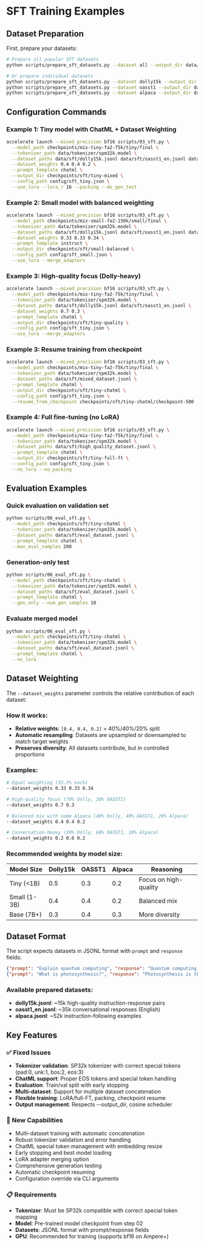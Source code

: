 # SFT Training Examples

## Dataset Preparation

First, prepare your datasets:

```bash
# Prepare all popular SFT datasets
python scripts/prepare_sft_datasets.py --dataset all --output_dir data/sft

# Or prepare individual datasets
python scripts/prepare_sft_datasets.py --dataset dolly15k --output_dir data/sft
python scripts/prepare_sft_datasets.py --dataset oasst1 --output_dir data/sft
python scripts/prepare_sft_datasets.py --dataset alpaca --output_dir data/sft
```

## Configuration Commands

### Example 1: Tiny model with ChatML + Dataset Weighting
```bash
accelerate launch --mixed_precision bf16 scripts/03_sft.py \
  --model_path checkpoints/mix-tiny-fa2-75k/tiny/final \
  --tokenizer_path data/tokenizer/spm32k.model \
  --dataset_paths data/sft/dolly15k.jsonl data/sft/oasst1_en.jsonl data/sft/alpaca.jsonl \
  --dataset_weights 0.4 0.4 0.2 \
  --prompt_template chatml \
  --output_dir checkpoints/sft/tiny-mixed \
  --config_path config/sft_tiny.json \
  --use_lora --lora_r 16 --packing --do_gen_test
```

### Example 2: Small model with balanced weighting
```bash
accelerate launch --mixed_precision bf16 scripts/03_sft.py \
  --model_path checkpoints/mix-small-fa2-150k/small/final \
  --tokenizer_path data/tokenizer/spm32k.model \
  --dataset_paths data/sft/dolly15k.jsonl data/sft/oasst1_en.jsonl data/sft/alpaca.jsonl \
  --dataset_weights 0.33 0.33 0.34 \
  --prompt_template instruct \
  --output_dir checkpoints/sft/small-balanced \
  --config_path config/sft_small.json \
  --use_lora --merge_adapters
```

### Example 3: High-quality focus (Dolly-heavy)
```bash
accelerate launch --mixed_precision bf16 scripts/03_sft.py \
  --model_path checkpoints/mix-tiny-fa2-75k/tiny/final \
  --tokenizer_path data/tokenizer/spm32k.model \
  --dataset_paths data/sft/dolly15k.jsonl data/sft/oasst1_en.jsonl \
  --dataset_weights 0.7 0.3 \
  --prompt_template chatml \
  --output_dir checkpoints/sft/tiny-quality \
  --config_path config/sft_tiny.json \
  --use_lora --merge_adapters
```

### Example 3: Resume training from checkpoint
```bash
accelerate launch --mixed_precision bf16 scripts/03_sft.py \
  --model_path checkpoints/mix-tiny-fa2-75k/tiny/final \
  --tokenizer_path data/tokenizer/spm32k.model \
  --dataset_paths data/sft/mixed_dataset.jsonl \
  --prompt_template chatml \
  --output_dir checkpoints/sft/tiny-chatml \
  --config_path config/sft_tiny.json \
  --resume_from_checkpoint checkpoints/sft/tiny-chatml/checkpoint-500
```

### Example 4: Full fine-tuning (no LoRA)
```bash
accelerate launch --mixed_precision bf16 scripts/03_sft.py \
  --model_path checkpoints/mix-tiny-fa2-75k/tiny/final \
  --tokenizer_path data/tokenizer/spm32k.model \
  --dataset_paths data/sft/high_quality_dataset.jsonl \
  --prompt_template chatml \
  --output_dir checkpoints/sft/tiny-full-ft \
  --config_path config/sft_tiny.json \
  --no_lora --no_packing
```

## Evaluation Examples

### Quick evaluation on validation set
```bash
python scripts/06_eval_sft.py \
  --model_path checkpoints/sft/tiny-chatml \
  --tokenizer_path data/tokenizer/spm32k.model \
  --dataset_paths data/sft/eval_dataset.jsonl \
  --prompt_template chatml \
  --max_eval_samples 200
```

### Generation-only test
```bash
python scripts/06_eval_sft.py \
  --model_path checkpoints/sft/tiny-chatml \
  --tokenizer_path data/tokenizer/spm32k.model \
  --dataset_paths data/sft/eval_dataset.jsonl \
  --prompt_template chatml \
  --gen_only --num_gen_samples 10
```

### Evaluate merged model
```bash
python scripts/06_eval_sft.py \
  --model_path checkpoints/sft/tiny-chatml \
  --tokenizer_path data/tokenizer/spm32k.model \
  --dataset_paths data/sft/eval_dataset.jsonl \
  --prompt_template chatml \
  --no_lora
```

## Dataset Weighting

The `--dataset_weights` parameter controls the relative contribution of each dataset:

### How it works:
- **Relative weights**: `[0.4, 0.4, 0.2]` = 40%/40%/20% split
- **Automatic resampling**: Datasets are upsampled or downsampled to match target weights
- **Preserves diversity**: All datasets contribute, but in controlled proportions

### Examples:

```bash
# Equal weighting (33.3% each)
--dataset_weights 0.33 0.33 0.34

# High-quality focus (70% Dolly, 30% OASST1)
--dataset_weights 0.7 0.3

# Balanced mix with some Alpaca (40% Dolly, 40% OASST1, 20% Alpaca)
--dataset_weights 0.4 0.4 0.2

# Conversation-heavy (20% Dolly, 60% OASST1, 20% Alpaca)
--dataset_weights 0.2 0.6 0.2
```

### Recommended weights by model size:

| Model Size | Dolly15k | OASST1 | Alpaca | Reasoning |
|------------|----------|---------|---------|-----------|
| Tiny (<1B) | 0.5 | 0.3 | 0.2 | Focus on high-quality |
| Small (1-3B) | 0.4 | 0.4 | 0.2 | Balanced mix |
| Base (7B+) | 0.3 | 0.4 | 0.3 | More diversity |

## Dataset Format

The script expects datasets in JSONL format with `prompt` and `response` fields:

```json
{"prompt": "Explain quantum computing", "response": "Quantum computing is a revolutionary approach..."}
{"prompt": "What is photosynthesis?", "response": "Photosynthesis is the process by which plants..."}
```

### Available prepared datasets:
- **dolly15k.jsonl**: ~15k high-quality instruction-response pairs
- **oasst1_en.jsonl**: ~35k conversational responses (English)
- **alpaca.jsonl**: ~52k instruction-following examples

## Key Features

### ✅ Fixed Issues
- **Tokenizer validation**: SP32k tokenizer with correct special tokens (pad:0, unk:1, bos:2, eos:3)
- **ChatML support**: Proper EOS tokens and special token handling
- **Evaluation**: Train/val split with early stopping
- **Multi-dataset**: Support for multiple dataset concatenation
- **Flexible training**: LoRA/full-FT, packing, checkpoint resume
- **Output management**: Respects --output_dir, cosine scheduler

### 🚀 New Capabilities
- Multi-dataset training with automatic concatenation
- Robust tokenizer validation and error handling
- ChatML special token management with embedding resize
- Early stopping and best model loading
- LoRA adapter merging option
- Comprehensive generation testing
- Automatic checkpoint resuming
- Configuration override via CLI arguments

### 📋 Requirements
- **Tokenizer**: Must be SP32k compatible with correct special token mapping
- **Model**: Pre-trained model checkpoint from step 02
- **Datasets**: JSONL format with prompt/response fields
- **GPU**: Recommended for training (supports bf16 on Ampere+)